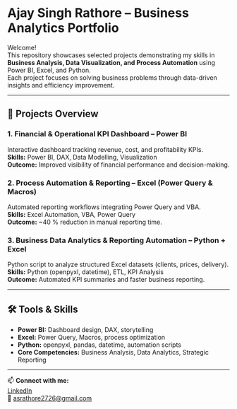 # Ajay Singh Rathore – Business Analytics Portfolio

Welcome!  
This repository showcases selected projects demonstrating my skills in **Business Analysis, Data Visualization, and Process Automation** using Power BI, Excel, and Python.  
Each project focuses on solving business problems through data-driven insights and efficiency improvement.

---

## 🔹 Projects Overview

### 1. Financial & Operational KPI Dashboard – Power BI
Interactive dashboard tracking revenue, cost, and profitability KPIs.  
**Skills:** Power BI, DAX, Data Modelling, Visualization  
**Outcome:** Improved visibility of financial performance and decision-making.

### 2. Process Automation & Reporting – Excel (Power Query & Macros)
Automated reporting workflows integrating Power Query and VBA.  
**Skills:** Excel Automation, VBA, Power Query  
**Outcome:** ~40 % reduction in manual reporting time.

### 3. Business Data Analytics & Reporting Automation – Python + Excel
Python script to analyze structured Excel datasets (clients, prices, delivery).  
**Skills:** Python (openpyxl, datetime), ETL, KPI Analysis  
**Outcome:** Automated KPI summaries and faster business reporting.

---

## 🛠️ Tools & Skills
- **Power BI:** Dashboard design, DAX, storytelling  
- **Excel:** Power Query, Macros, process optimization  
- **Python:** openpyxl, pandas, datetime, automation scripts  
- **Core Competencies:** Business Analysis, Data Analytics, Strategic Reporting

---

📫 **Connect with me:**  
[LinkedIn](https://www.linkedin.com/in/ajay-singh-rathore-248a42266)  
📧 asrathore2726@gmail.com
